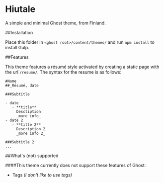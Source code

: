 # Hiutale
A simple and minimal Ghost theme, from Finland.

##Installation

Place this folder in `<ghost root>/content/themes/` and run `npm install` to install Gulp.

##Features

This theme features a résumé style activated by creating a static page with the url `/resume/`. The syntax for the resume is as follows:

    #Name
    ##_Résumé, date

    ###Subtitle

    - date
  	   - **title**
  	     Desctiption
  	     _more info_
    - date 2
  	   - **title 2**
  	     Description 2
  	     _more info 2_

    ###Subtitle 2
  	...

##What's (not) supported

####This theme currently does not support these features of Ghost:

- Tags _(I don't like to use tags)_
